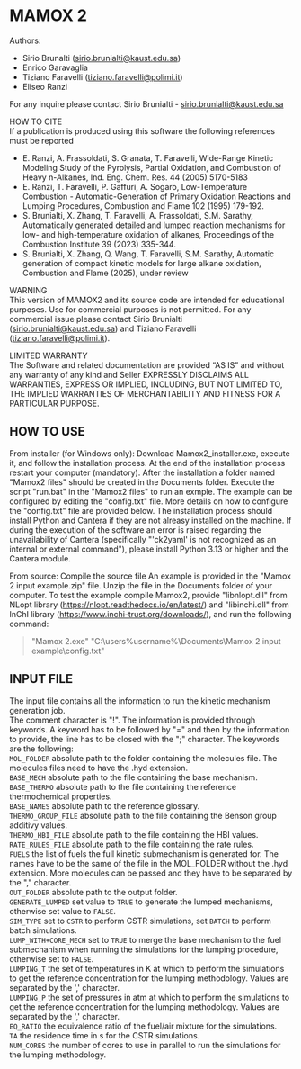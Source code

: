# MAMOX 2

Authors:
- Sirio Brunalti (sirio.brunialti@kaust.edu.sa)
- Enrico Garavaglia
- Tiziano Faravelli (tiziano.faravelli@polimi.it)
- Eliseo Ranzi
  
For any inquire please contact Sirio Brunialti - sirio.brunialti@kaust.edu.sa

HOW TO CITE  
If a publication is produced using this software the following references must be reported
- E. Ranzi, A. Frassoldati, S. Granata, T. Faravelli, Wide-Range Kinetic Modeling Study of the Pyrolysis, Partial Oxidation, and Combustion of Heavy n-Alkanes, Ind. Eng. Chem. Res. 44 (2005) 5170-5183
- E. Ranzi, T. Faravelli, P. Gaffuri, A. Sogaro, Low-Temperature Combustion - Automatic-Generation of Primary Oxidation Reactions and Lumping Procedures, Combustion and Flame 102 (1995) 179-192.
- S. Brunialti, X. Zhang, T. Faravelli, A. Frassoldati, S.M. Sarathy, Automatically generated detailed and lumped reaction mechanisms for low- and high-temperature oxidation of alkanes, Proceedings of the Combustion Institute 39 (2023) 335-344.
- S. Brunialti, X. Zhang, Q. Wang, T. Faravelli, S.M. Sarathy, Automatic generation of compact kinetic models for large alkane oxidation, Combustion and Flame (2025), under review

WARNING  
This version of MAMOX2 and its source code are intended for educational purposes. Use for commercial purposes is not permitted. For any commercial issue please contact	Sirio Brunialti (sirio.brunialti@kaust.edu.sa) and Tiziano Faravelli (tiziano.faravelli@polimi.it).

LIMITED WARRANTY  
The Software and related documentation are provided “AS IS” and without	any warranty of any kind and Seller EXPRESSLY DISCLAIMS ALL WARRANTIES,	EXPRESS OR IMPLIED, INCLUDING, BUT NOT LIMITED TO, THE IMPLIED WARRANTIES	OF MERCHANTABILITY AND FITNESS FOR A PARTICULAR PURPOSE.

## HOW TO USE
From installer (for Windows only):
Download Mamox2_installer.exe, execute it, and follow the installation process. At the end of the installation process restart your computer (mandatory).
After the installation a folder named "Mamox2 files" should be created in the Documents folder.
Execute the script "run.bat" in the "Mamox2 files" to run an exmple. The example can be configured by editing the "config.txt" file. More details on how to configure the "config.txt" file are provided below.
The installation process should install Python and Cantera if they are not alreasy installed on the machine. If during the execution of the software an error is raised regarding the unavailability of Cantera (specifically "'ck2yaml' is not recognized as an internal or external command"), please install Python 3.13 or higher and the Cantera module.

From source:
Compile the source file
An example is provided in the "Mamox 2 input example.zip" file. Unzip the file in the Documents folder of your computer. To test the example compile Mamox2, provide "libnlopt.dll" from NLopt library (https://nlopt.readthedocs.io/en/latest/) and "libinchi.dll" from InChI library (https://www.inchi-trust.org/downloads/), and run the following command:
> "Mamox 2.exe" "C:\users\%username%\Documents\Mamox 2 input example\config.txt"

## INPUT FILE
The input file contains all the information to run the kinetic mechanism generation job.  
The comment character is "!".
The information is provided through keywords. A keyword has to be followed by "=" and then by the information to provide, the line has to be closed with the ";" character.
The keywords are the following:  
`MOL_FOLDER` absolute path to the folder containing the molecules file. The molecules files need to have the .hyd extension.  
`BASE_MECH` absolute path to the file containing the base mechanism.  
`BASE_THERMO` absolute path to the file containing the reference thermochemical properties.  
`BASE_NAMES` absolute path to the reference glossary.  
`THERMO_GROUP_FILE` absolute path to the file containing the Benson group additivy values.  
`THERMO_HBI_FILE` absolute path to the file containing the HBI values.  
`RATE_RULES_FILE` absolute path to the file containing the rate rules.  
`FUELS` the list of fuels the full kinetic submechanism is generated for. The names have to be the same of the file in the MOL_FOLDER without the .hyd extension. More molecules can be passed and they have to be separated by the "," character.  
`OUT_FOLDER` absolute path to the output folder.  
`GENERATE_LUMPED` set value to `TRUE` to generate the lumped mechanisms, otherwise set value to `FALSE`.  
`SIM_TYPE` set to `CSTR` to perform CSTR simulations, set `BATCH` to perform batch simulations.  
`LUMP_WITH+CORE_MECH` set to `TRUE` to merge the base mechanism to the fuel submechanism when running the simulations for the lumping procedure, otherwise set to `FALSE`.  
`LUMPING_T` the set of temperatures in K at which to perform the simulations to get the reference concentration for the lumping methodology. Values are separated by the ',' character.  
`LUMPING_P` the set of pressures in atm at which to perform the simulations to get the reference concentration for the lumping methodology. Values are separated by the ',' character.  
`EQ_RATIO` the equivalence ratio of the fuel/air mixture for the simulations.  
`TA` the residence time in s for the CSTR simulations.  
`NUM_CORES` the number of cores to use in parallel to run the simulations for the lumping methodology.  


